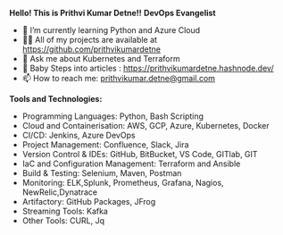 **Hello! This is Prithvi Kumar Detne!!**
          **DevOps Evangelist**

- 🌱 I’m currently learning Python and Azure Cloud
- 👨‍💻 All of my projects are available at https://github.com/prithvikumardetne
- 💬 Ask me about Kubernetes and Terraform
- 📝 Baby Steps into articles : https://prithvikumardetne.hashnode.dev/
- 📫 How to reach me: prithvikumar.detne@gmail.com

**Tools and Technologies:**

- Programming Languages: Python, Bash Scripting
- Cloud and Containerisation: AWS, GCP, Azure, Kubernetes, Docker
- CI/CD: Jenkins, Azure DevOps
- Project Management: Confluence, Slack, Jira
- Version Control & IDEs: GitHub, BitBucket, VS Code, GITlab, GIT
- IaC and Configuration Management: Terraform and Ansible
- Build & Testing: Selenium, Maven, Postman
- Monitoring: ELK,Splunk, Prometheus, Grafana, Nagios, NewRelic,Dynatrace
- Artifactory: GitHub Packages, JFrog
- Streaming Tools: Kafka
- Other Tools: CURL, Jq

<!--
**prithvikumardetne/prithvikumardetne** is a ✨ _special_ ✨ repository because its `README.md` (this file) appears on your GitHub profile.

Here are some ideas to get you started:

- 🔭 I’m currently working on ...
- 🌱 I’m currently learning ...
- 👯 I’m looking to collaborate on ...
- 🤔 I’m looking for help with ...
- 💬 Ask me about ...
- 📫 How to reach me: ...
- 😄 Pronouns: ...
- ⚡ Fun fact: ...
-->
